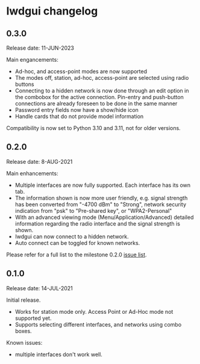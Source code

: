 # Iwdgui changelog

## 0.3.0

Release date: 11-JUN-2023

Main engancements:

- Ad-hoc, and access-point modes are now supported
- The modes off, station, ad-hoc, access-point are selected using radio buttons
- Connecting to a hidden network is now done through an edit option in the
  combobox for the active connection. Pin-entry and push-button connections
  are already foreseen to be done in the same manner
- Password entry fields now have a show/hide icon
- Handle cards that do not provide model information

Compatibility is now set to Python 3.10 and 3.11, not for older versions.

## 0.2.0

Release date: 8-AUG-2021

Main enhancements:

- Multiple interfaces are now fully supported. Each interface has its own tab.
- The information shown is now more user friendly, e.g.
  signal strength has been converted from "-4700 dBm" to "Strong",
  network security indication from "psk" to "Pre-shared key", or "WPA2-Personal"
- With an advanced viewing mode (Menu/Application/Advanced) detailed
  information regarding the radio interface and the signal strength is shown.
- Iwdgui can now connect to a hidden network.
- Auto connect can be toggled for known networks.

Please refer for a full list to the milestone 0.2.0
[issue list](https://gitlab.com/hfernh/iwdgui/-/milestones/1).


## 0.1.0

Release date: 14-JUL-2021

Initial release.

- Works for station mode only. Access Point or Ad-Hoc mode not supported yet.
- Supports selecting different interfaces, and networks using combo boxes.


Known issues:

- multiple interfaces don't work well.

